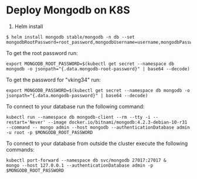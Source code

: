 # Deploy Mongodb on K8S

1. Helm install
```
$ helm install mongodb stable/mongodb -n db --set mongodbRootPassword=root_password,mongodbUsername=username,mongodbPassword=password,mongodbDatabase=db_name
```

To get the root password run:

    export MONGODB_ROOT_PASSWORD=$(kubectl get secret --namespace db mongodb -o jsonpath="{.data.mongodb-root-password}" | base64 --decode)

To get the password for "vking34" run:

    export MONGODB_PASSWORD=$(kubectl get secret --namespace db mongodb -o jsonpath="{.data.mongodb-password}" | base64 --decode)

To connect to your database run the following command:

    kubectl run --namespace db mongodb-client --rm --tty -i --restart='Never' --image docker.io/bitnami/mongodb:4.2.3-debian-10-r31 --command -- mongo admin --host mongodb --authenticationDatabase admin -u root -p $MONGODB_ROOT_PASSWORD

To connect to your database from outside the cluster execute the following commands:

    kubectl port-forward --namespace db svc/mongodb 27017:27017 &
    mongo --host 127.0.0.1 --authenticationDatabase admin -p $MONGODB_ROOT_PASSWORD
